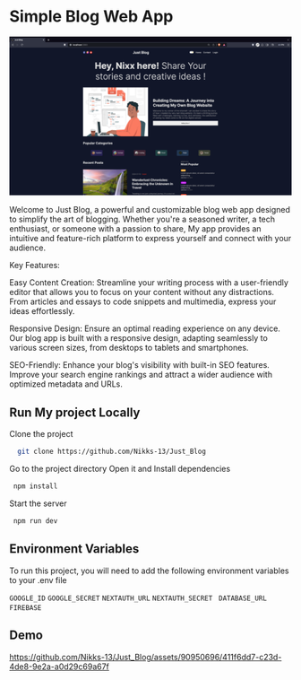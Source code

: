 
# Simple Blog Web App

![App Screenshot](https://raw.githubusercontent.com/Nikks-13/Just_Blog/main/screenshot/screenshot.png)

Welcome to Just Blog, a powerful and customizable blog web app designed to simplify the art of blogging. Whether you're a seasoned writer, a tech enthusiast, or someone with a passion to share, My app provides an intuitive and feature-rich platform to express yourself and connect with your audience.

Key Features:

Easy Content Creation: Streamline your writing process with a user-friendly editor that allows you to focus on your content without any distractions. From articles and essays to code snippets and multimedia, express your ideas effortlessly.

Responsive Design: Ensure an optimal reading experience on any device. Our blog app is built with a responsive design, adapting seamlessly to various screen sizes, from desktops to tablets and smartphones.

SEO-Friendly: Enhance your blog's visibility with built-in SEO features. Improve your search engine rankings and attract a wider audience with optimized metadata and URLs.



## Run My project Locally

Clone the project

```bash
  git clone https://github.com/Nikks-13/Just_Blog
```
Go to the project directory Open it and Install dependencies

```bash
 npm install
```

Start the server

```bash
 npm run dev 
```
## Environment Variables

To run this project, you will need to add the following environment variables to your .env file

`GOOGLE_ID`
`GOOGLE_SECRET`
`NEXTAUTH_URL`
`NEXTAUTH_SECRET `
`DATABASE_URL`
`FIREBASE`


## Demo

https://github.com/Nikks-13/Just_Blog/assets/90950696/411f6dd7-c23d-4de8-9e2a-a0d29c69a67f
